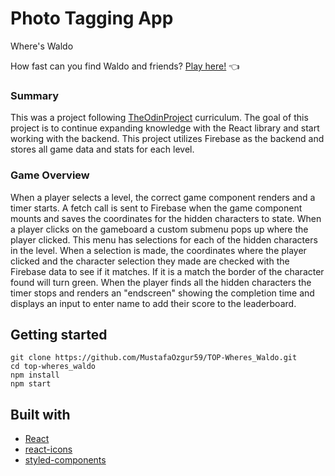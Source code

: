 # Photo Tagging App

Where's Waldo

How fast can you find Waldo and friends?
[Play here!](https://mustafaozgur59.github.io/TOP-Wheres_Waldo/) :point_left:

### Summary

This was a project following [TheOdinProject](https://www.theodinproject.com/lessons/node-path-javascript-where-s-waldo-a-photo-tagging-app) curriculum. The goal of this project is to continue expanding knowledge with the React library and start working with the backend. This project utilizes Firebase as the backend and stores all game data and stats for each level.

### Game Overview

When a player selects a level, the correct game component renders and a timer starts. A fetch call is sent to Firebase when the game component mounts and saves the coordinates for the hidden characters to state. When a player clicks on the gameboard a custom submenu pops up where the player clicked. This menu has selections for each of the hidden characters in the level. When a selection is made, the coordinates where the player clicked and the character selection they made are checked with the Firebase data to see if it matches. If it is a match the border of the character found will turn green. When the player finds all the hidden characters the timer stops and renders an "endscreen" showing the completion time and displays an input to enter name to add their score to the leaderboard.

## Getting started

```
git clone https://github.com/MustafaOzgur59/TOP-Wheres_Waldo.git
cd top-wheres_waldo
npm install
npm start
```

## Built with

- [React](https://reactjs.org/)
- [react-icons](https://www.npmjs.com/package/react-icons)
- [styled-components](https://styled-components.com/)
